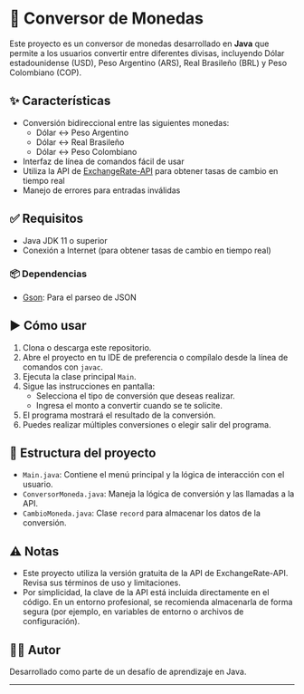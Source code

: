 # 💱 Conversor de Monedas

Este proyecto es un conversor de monedas desarrollado en **Java** que permite a los usuarios convertir entre diferentes divisas, incluyendo Dólar estadounidense (USD), Peso Argentino (ARS), Real Brasileño (BRL) y Peso Colombiano (COP).

## ✨ Características

- Conversión bidireccional entre las siguientes monedas:
  - Dólar ↔ Peso Argentino
  - Dólar ↔ Real Brasileño
  - Dólar ↔ Peso Colombiano
- Interfaz de línea de comandos fácil de usar
- Utiliza la API de [ExchangeRate-API](https://www.exchangerate-api.com/) para obtener tasas de cambio en tiempo real
- Manejo de errores para entradas inválidas

## ✅ Requisitos

- Java JDK 11 o superior
- Conexión a Internet (para obtener tasas de cambio en tiempo real)

### 📦 Dependencias

- [Gson](https://github.com/google/gson): Para el parseo de JSON

## ▶️ Cómo usar

1. Clona o descarga este repositorio.
2. Abre el proyecto en tu IDE de preferencia o compílalo desde la línea de comandos con `javac`.
3. Ejecuta la clase principal `Main`.
4. Sigue las instrucciones en pantalla:
   - Selecciona el tipo de conversión que deseas realizar.
   - Ingresa el monto a convertir cuando se te solicite.
5. El programa mostrará el resultado de la conversión.
6. Puedes realizar múltiples conversiones o elegir salir del programa.

## 📁 Estructura del proyecto

- `Main.java`: Contiene el menú principal y la lógica de interacción con el usuario.  
- `ConversorMoneda.java`: Maneja la lógica de conversión y las llamadas a la API.  
- `CambioMoneda.java`: Clase `record` para almacenar los datos de la conversión.

## ⚠️ Notas

- Este proyecto utiliza la versión gratuita de la API de ExchangeRate-API. Revisa sus términos de uso y limitaciones.
- Por simplicidad, la clave de la API está incluida directamente en el código. En un entorno profesional, se recomienda almacenarla de forma segura (por ejemplo, en variables de entorno o archivos de configuración).

## 🧑‍💻 Autor

Desarrollado como parte de un desafío de aprendizaje en Java.

---

